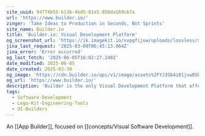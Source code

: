 ```yaml
---
site_uuid: 94774b55-b13b-4bd5-81e5-856da169cb7a
url: 'https://www.builder.io/'
zinger: 'Take Ideas to Production in Seconds, Not Sprints'
site_name: Builder.io
title: 'Builder.io: Visual Development Platform'
og_screenshot_url: 'https://ik.imagekit.io/xvpgfijuw/uploads/lossless/screenshots/20250605_Builder.io_og_screenshot.jpeg'
jina_last_request: '2025-03-09T06:45:13.064Z'
jina_error: 'Error occurred'
og_last_fetch: '2025-06-05T16:02:27.248Z'
date_modified: 2025-06-05
date_created: 2025-03-30
og_image: 'https://cdn.builder.io/api/v1/image/assets%2FYJIGb4i01jvw0SRdL5Bt%2Fd0d4f1f35cf54b5f8b957c50216cb314?width=1200'
og_url: 'https://www.builder.io/'
description: 'Builder is the only Visual Development Platform that offers an AI-powered design-to-code tool, a visual editor, and an enterprise CMS.'
tags:
  - Software-Development
  - Lego-Kit-Engineering-Tools
  - UI-Builders
---
```


An [[App Builder]], focused on [[concepts/Visual Software Development]].
